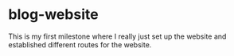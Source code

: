 # blog-website
This is my first milestone where I really just set up the website and established different routes for the website. 
